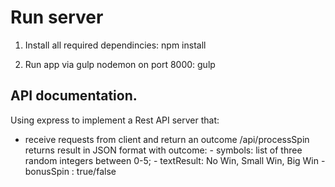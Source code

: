 # Run server

1. Install all required dependincies:
npm install

2. Run app via gulp nodemon on port 8000:
gulp

## API documentation.

Using express to implement a Rest API server that:
 * receive requests from client and return an outcome 
 /api/processSpin
   returns result in JSON format with outcome:
        - symbols: list of three random integers between 0-5;
        - textResult: No Win, Small Win, Big Win
        - bonusSpin : true/false
   